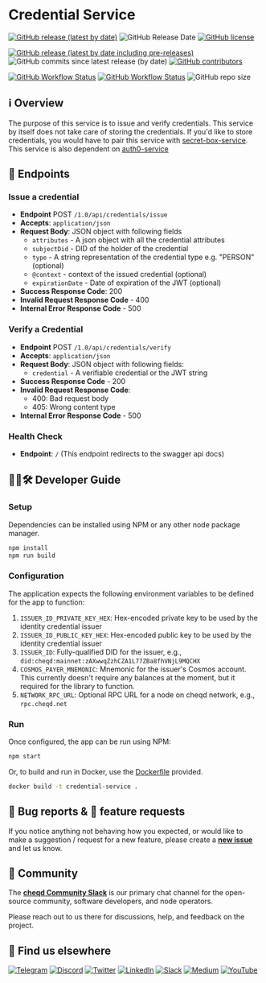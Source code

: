 # Credential Service

[![GitHub release (latest by date)](https://img.shields.io/github/v/release/cheqd/credential-service?color=green&label=stable%20release&style=flat-square)](https://github.com/cheqd/credential-service/releases/latest) ![GitHub Release Date](https://img.shields.io/github/release-date/cheqd/credential-service?color=green&style=flat-square) [![GitHub license](https://img.shields.io/github/license/cheqd/credential-service?color=blue&style=flat-square)](https://github.com/cheqd/credential-service/blob/main/LICENSE)

[![GitHub release (latest by date including pre-releases)](https://img.shields.io/github/v/release/cheqd/credential-service?include_prereleases&label=dev%20release&style=flat-square)](https://github.com/cheqd/credential-service/releases/) ![GitHub commits since latest release (by date)](https://img.shields.io/github/commits-since/cheqd/credential-service/latest?style=flat-square) [![GitHub contributors](https://img.shields.io/github/contributors/cheqd/credential-service?label=contributors%20%E2%9D%A4%EF%B8%8F&style=flat-square)](https://github.com/cheqd/credential-service/graphs/contributors)

[![GitHub Workflow Status](https://img.shields.io/github/actions/workflow/status/cheqd/credential-service/dispatch.yml?label=workflows&style=flat-square)](https://github.com/cheqd/credential-service/actions/workflows/dispatch.yml) [![GitHub Workflow Status](https://img.shields.io/github/actions/workflow/status/cheqd/credential-service/codeql.yml?label=CodeQL&style=flat-square)](https://github.com/cheqd/credential-service/actions/workflows/codeql.yml) ![GitHub repo size](https://img.shields.io/github/repo-size/cheqd/credential-service?style=flat-square)

## ℹ️ Overview

The purpose of this service is to issue and verify credentials. This service by itself does not take care of storing the credentials. If you'd like to store credentials, you would have to pair this service with [secret-box-service](https://github.com/cheqd/secret-box-service.git). This service is also dependent on [auth0-service](https://github.com/cheqd/auth0-service)

## 📖 Endpoints

### Issue a credential

- **Endpoint** POST `/1.0/api/credentials/issue`
- **Accepts**: `application/json`
- **Request Body**: JSON object with following fields
  - `attributes` - A json object with all the credential attributes
  - `subjectDid` - DID of the holder of the credential
  - `type` - A string representation of the credential type e.g. "PERSON" (optional)
  - `@context` - context of the issued credential (optional)
  - `expirationDate` - Date of expiration of the JWT (optional)
- **Success Response Code**: 200
- **Invalid Request Response Code** - 400
- **Internal Error Response Code** - 500

### Verify a Credential

- **Endpoint** POST `/1.0/api/credentials/verify`
- **Accepts**: `application/json`
- **Request Body**: JSON object with following fields:
  - `credential` - A verifiable credential or the JWT string
- **Success Response Code** - 200
- **Invalid Request Response Code**:
  - 400: Bad request body
  - 405: Wrong content type
- **Internal Error Response Code** - 500

### Health Check

- **Endpoint**: `/` (This endpoint redirects to the swagger api docs)

## 🧑‍💻🛠 Developer Guide

### Setup

Dependencies can be installed using NPM or any other node package manager.

```bash
npm install
npm run build
```

### Configuration

The application expects the following environment variables to be defined for the app to function:

1. `ISSUER_ID_PRIVATE_KEY_HEX`: Hex-encoded private key to be used by the identity credential issuer
2. `ISSUER_ID_PUBLIC_KEY_HEX`: Hex-encoded public key to be used by the identity credential issuer
3. `ISSUER_ID`: Fully-qualified DID for the issuer, e.g., `did:cheqd:mainnet:zAXwwqZzhCZA1L77ZBa8fhVNjL9MQCHX`
4. `COSMOS_PAYER_MNEMONIC`: Mnemonic for the issuer's Cosmos account. This currently doesn't require any balances at the moment, but it required for the library to function.
5. `NETWORK_RPC_URL`: Optional RPC URL for a node on cheqd network, e.g., `rpc.cheqd.net`

### Run

Once configured, the app can be run using NPM:

```bash
npm start
```

Or, to build and run in Docker, use the [Dockerfile](Dockerfile) provided.

```bash
docker build -t credential-service .
```

## 🐞 Bug reports & 🤔 feature requests

If you notice anything not behaving how you expected, or would like to make a suggestion / request for a new feature, please create a [**new issue**](https://github.com/cheqd/credential-service/issues/new/choose) and let us know.

## 💬 Community

The [**cheqd Community Slack**](http://cheqd.link/join-cheqd-slack) is our primary chat channel for the open-source community, software developers, and node operators.

Please reach out to us there for discussions, help, and feedback on the project.

## 🙋 Find us elsewhere

[![Telegram](https://img.shields.io/badge/Telegram-2CA5E0?style=for-the-badge\&logo=telegram\&logoColor=white)](https://t.me/cheqd) [![Discord](https://img.shields.io/badge/Discord-7289DA?style=for-the-badge\&logo=discord\&logoColor=white)](http://cheqd.link/discord-github) [![Twitter](https://img.shields.io/badge/Twitter-1DA1F2?style=for-the-badge\&logo=twitter\&logoColor=white)](https://twitter.com/intent/follow?screen\_name=cheqd\_io) [![LinkedIn](https://img.shields.io/badge/LinkedIn-0077B5?style=for-the-badge\&logo=linkedin\&logoColor=white)](http://cheqd.link/linkedin) [![Slack](https://img.shields.io/badge/Slack-4A154B?style=for-the-badge\&logo=slack\&logoColor=white)](http://cheqd.link/join-cheqd-slack) [![Medium](https://img.shields.io/badge/Medium-12100E?style=for-the-badge\&logo=medium\&logoColor=white)](https://blog.cheqd.io) [![YouTube](https://img.shields.io/badge/YouTube-FF0000?style=for-the-badge\&logo=youtube\&logoColor=white)](https://www.youtube.com/channel/UCBUGvvH6t3BAYo5u41hJPzw/)

